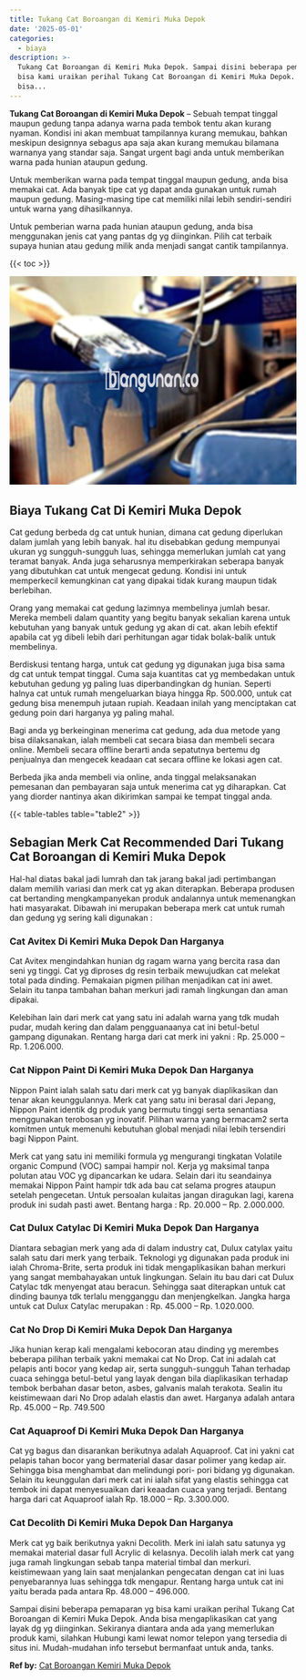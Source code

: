 ```yaml
---
title: Tukang Cat Boroangan di Kemiri Muka Depok
date: '2025-05-01'
categories:
  - biaya
description: >-
  Tukang Cat Boroangan di Kemiri Muka Depok. Sampai disini beberapa pemaparan yg
  bisa kami uraikan perihal Tukang Cat Boroangan di Kemiri Muka Depok. Anda
  bisa...
---
```


**Tukang Cat Boroangan di Kemiri Muka Depok** – Sebuah tempat tinggal maupun gedung tanpa adanya warna pada tembok tentu akan kurang nyaman. Kondisi ini akan membuat tampilannya kurang memukau, bahkan meskipun designnya sebagus apa saja akan kurang memukau bilamana warnanya yang standar saja. Sangat urgent bagi anda untuk memberikan warna pada hunian ataupun gedung.

Untuk memberikan warna pada tempat tinggal maupun gedung, anda bisa memakai cat. Ada banyak tipe cat yg dapat anda gunakan untuk rumah maupun gedung. Masing-masing tipe cat memiliki nilai lebih sendiri-sendiri untuk warna yang dihasilkannya.

Untuk pemberian warna pada hunian ataupun gedung, anda bisa menggunakan jenis cat yang pantas dg yg diinginkan. Pilih cat terbaik supaya hunian atau gedung milik anda menjadi sangat cantik tampilannya.

{{< toc >}}

![Tukang Cat Boroangan di Kemiri Muka Depok](/images/jasa-cat-murah10.png)

## Biaya Tukang Cat Di Kemiri Muka Depok

Cat gedung berbeda dg cat untuk hunian, dimana cat gedung diperlukan dalam jumlah yang lebih banyak. hal itu disebabkan gedung mempunyai ukuran yg sungguh-sungguh luas, sehingga memerlukan jumlah cat yang teramat banyak. Anda juga seharusnya memperkirakan seberapa banyak yang dibutuhkan cat untuk mengecat gedung. Kondisi ini untuk memperkecil kemungkinan cat yang dipakai tidak kurang maupun tidak berlebihan.

Orang yang memakai cat gedung lazimnya membelinya jumlah besar. Mereka membeli dalam quantity yang begitu banyak sekalian karena untuk kebutuhan yang banyak untuk gedung yg akan di cat. akan lebih efektif apabila cat yg dibeli lebih dari perhitungan agar tidak bolak-balik untuk membelinya.

Berdiskusi tentang harga, untuk cat gedung yg digunakan juga bisa sama dg cat untuk tempat tinggal. Cuma saja kuantitas cat yg membedakan untuk kebutuhan gedung yg paling luas diperbandingkan dg hunian. Seperti halnya cat untuk rumah mengeluarkan biaya hingga Rp. 500.000, untuk cat gedung bisa menempuh jutaan rupiah. Keadaan inilah yang menciptakan cat gedung poin dari harganya yg paling mahal.

Bagi anda yg berkeinginan menerima cat gedung, ada dua metode yang bisa dilaksanakan, ialah membeli cat secara biasa dan membeli secara online. Membeli secara offline berarti anda sepatutnya bertemu dg penjualnya dan mengecek keadaan cat secara offline ke lokasi agen cat.

Berbeda jika anda membeli via online, anda tinggal melaksanakan pemesanan dan pembayaran saja untuk menerima cat yg diharapkan. Cat yang diorder nantinya akan dikirimkan sampai ke tempat tinggal anda.

{{< table-tables table="table2" >}}

## Sebagian Merk Cat Recommended Dari Tukang Cat Boroangan di Kemiri Muka Depok

Hal-hal diatas bakal jadi lumrah dan tak jarang bakal jadi pertimbangan dalam memilih variasi dan merk cat yg akan diterapkan. Beberapa produsen cat bertanding mengkampanyekan produk andalannya untuk memenangkan hati masyarakat. Dibawah ini merupakan beberapa merk cat untuk rumah dan gedung yg sering kali digunakan :

### Cat Avitex Di Kemiri Muka Depok Dan Harganya

Cat Avitex mengindahkan hunian dg ragam warna yang bercita rasa dan seni yg tinggi. Cat yg diproses dg resin terbaik mewujudkan cat melekat total pada dinding. Pemakaian pigmen pilihan menjadikan cat ini awet. Selain itu tanpa tambahan bahan merkuri jadi ramah lingkungan dan aman dipakai.

Kelebihan lain dari merk cat yang satu ini adalah warna yang tdk mudah pudar, mudah kering dan dalam pengguanaanya cat ini betul-betul gampang digunakan. Rentang harga dari cat merk ini yakni : Rp. 25.000 – Rp. 1.206.000.

### Cat Nippon Paint Di Kemiri Muka Depok Dan Harganya

Nippon Paint ialah salah satu dari merk cat yg banyak diaplikasikan dan tenar akan keunggulannya. Merk cat yang satu ini berasal dari Jepang, Nippon Paint identik dg produk yang bermutu tinggi serta senantiasa menggunakan terobosan yg inovatif. Pilihan warna yang bermacam2 serta komitmen untuk memenuhi kebutuhan global menjadi nilai lebih tersendiri bagi Nippon Paint.

Merk cat yang satu ini memiliki formula yg mengurangi tingkatan Volatile organic Compund (VOC) sampai hampir nol. Kerja yg maksimal tanpa polutan atau VOC yg dipancarkan ke udara. Selain dari itu seandainya memakai Nippon Paint hampir tdk ada bau cat selama progres ataupun setelah pengecetan. Untuk persoalan kulaitas jangan diragukan lagi, karena produk ini sudah pasti awet. Bentang harga : Rp. 20.000 – Rp. 2.000.000.

### Cat Dulux Catylac Di Kemiri Muka Depok Dan Harganya

Diantara sebagian merk yang ada di dalam industry cat, Dulux catylax yaitu salah satu dari merk yang terbaik. Teknologi yg digunakan pada produk ini ialah Chroma-Brite, serta produk ini tidak mengaplikasikan bahan merkuri yang sangat membahayakan untuk lingkungan. Selain itu bau dari cat Dulux Catylac tdk menyengat atau beracun. Sehingga saat diterapkan untuk cat dinding baunya tdk terlalu mengganggu dan menjengkelkan. Jangka harga untuk cat Dulux Catylac merupakan : Rp. 45.000 – Rp. 1.020.000.

### Cat No Drop Di Kemiri Muka Depok Dan Harganya

Jika hunian kerap kali mengalami kebocoran atau dinding yg merembes beberapa pilihan terbaik yakni memakai cat No Drop. Cat ini adalah cat pelapis anti bocor yang kedap air, serta sungguh-sungguh Tahan terhadap cuaca sehingga betul-betul yang layak dengan bila diaplikasikan terhadap tembok berbahan dasar beton, asbes, galvanis malah terakota. Sealin itu keistimewaan dari No Drop adalah elastis dan awet. Harganya adalah antara Rp. 45.000 – Rp. 749.500

### Cat Aquaproof Di Kemiri Muka Depok Dan Harganya

Cat yg bagus dan disarankan berikutnya adalah Aquaproof. Cat ini yakni cat pelapis tahan bocor yang bermaterial dasar dasar polimer yang kedap air. Sehingga bisa menghambat dan melindungi pori- pori bidang yg digunakan. Selain itu keunggulan dari merk cat ini ialah sifat yang elastis sehingga cat tembok ini dapat menyesuaikan dari keaadan cuaca yang terjadi. Bentang harga dari cat Aquaproof ialah Rp. 18.000 – Rp. 3.300.000.

### Cat Decolith Di Kemiri Muka Depok Dan Harganya

Merk cat yg baik berikutnya yakni Decolith. Merk ini ialah satu satunya yg memakai material dasar full Acrylic di kelasnya. Decolih ialah merk cat yang juga ramah lingkungan sebab tanpa material timbal dan merkuri. keistimewaan yang lain saat menjalankan pengecatan dengan cat ini luas penyebarannya luas sehingga tdk mengapur. Rentang harga untuk cat ini yaitu berada pada antara Rp. 48.000 – 496.000.

Sampai disini beberapa pemaparan yg bisa kami uraikan perihal Tukang Cat Boroangan di Kemiri Muka Depok. Anda bisa mengaplikasikan cat yang layak dg yg diinginkan. Sekiranya diantara anda ada yang memerlukan produk kami, silahkan Hubungi kami lewat nomor telepon yang tersedia di situs ini. Mudah-mudahan info tersebut bermanfaat untuk anda, tanks.

**Ref by:** [Cat Boroangan Kemiri Muka Depok](https://id.wikipedia.org/wiki/Cat)
